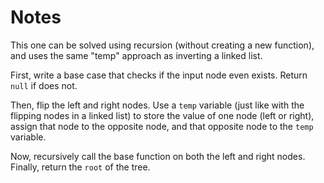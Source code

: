 # Notes

This one can be solved using recursion (without creating a new function),
and uses the same "temp" approach as inverting a linked list.

First, write a base case that checks if the input node even exists. Return `null`
if does not.

Then, flip the left and right nodes. Use a `temp` variable (just like with the
flipping nodes in a linked list) to store the value of one node (left or right),
assign that node to the opposite node, and that opposite node to the `temp` variable.

Now, recursively call the base function on both the left and right nodes. Finally,
return the `root` of the tree.
